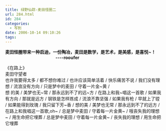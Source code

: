 ```yaml
---
title: 绿野仙踪-麦田怪圈二
url: 284.html
id: 284
categories:
  - 写到
date: 2006-10-14 09:10:26
tags:
---
```


**麦田怪圈带来一种启迪，一份陶冶，麦田是数学，是艺术，是美感，是喜悦~！  
                                                 ----rooufer**  
  
《在路上》  
麦田守望者  
也许我要得太多 / 都不想你难过 / 也许应该简单活着 / 快乐痛苦不说 / 我们没有理想 / 流浪没有方向 / 只是梦中的麦田 / 守着一片金~黄 /  
想 的美 / 美梦也无~常 / 那永远到不了的远~方 / 在路上和我~唱这一首歌 / 如果我有方向 / 那就是远方 / 钢铁是怎样炼成 / 流浪不靠坚强 / 如果我有枪 / 早就上了镗 / 如果能得到玫瑰 / 我只留下芳~香 / 想的美 / 美梦也无常 / 那永远到不了的远方 / 在路上和我唱这一首歌,oh~ / 总是梦中麦田 / 守着每一片金黄~ / 哦丧失我的理想~ / 用生命把它埋葬 / 总是梦中麦田 / 守着每一片金黄~ / 丧失我的理想 / 用生命把它埋葬